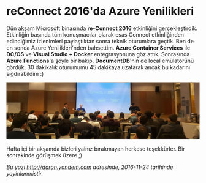 # reConnect 2016'da Azure Yenilikleri
Dün akşam Microsoft binasında **re-Connect 2016** etkinliğini gerçekleştirdik. Etkinliğin başında tüm konuşmacılar olarak esas Connect etkinliğinden edindiğimiz izlenimleri paylaştıktan sonra teknik oturumlara geçtik. Ben de en sonda Azure Yenilikleri'nden bahsettim. **Azure Container Services** ile **DC/OS** ve **Visual Studio + Docker** entegrasyonuna göz attık. Sonrasında **Azure Functions**'a şöyle bir bakıp, **DocumentDB**'nin de local emülatörünü gördük. 30 dakikalık oturumumu 45 dakikaya uzatarak ancak bu kadarını sığdırabildim :)

![reConnect 2016'da açılış konuşması.](media/reConnect_2016_da_Azure_Yenilikleri/reconnect2016.jpg)

Hafta içi bir akşamda bizleri yalnız bırakmayan herkese teşekkürler. Bir sonrakinde görüşmek üzere ;)

*Bu yazi http://daron.yondem.com adresinde, 2016-11-24 tarihinde yayinlanmistir.*
